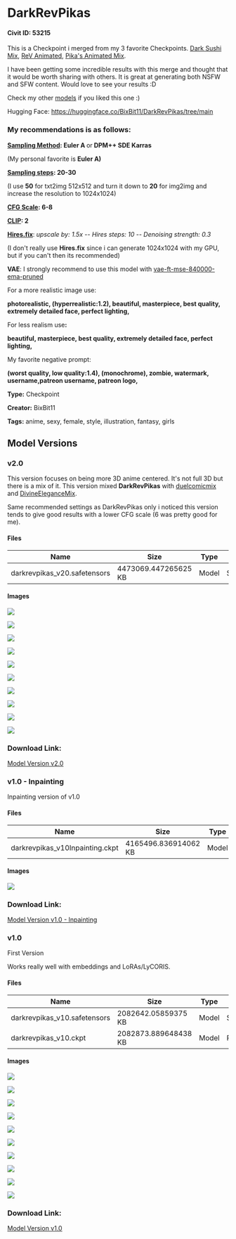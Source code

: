 # DarkRevPikas

#### Civit ID: 53215

<p>This is a Checkpoint i merged from my 3 favorite Checkpoints. <a target="_blank" rel="ugc" href="https://civitai.com/models/24779/dark-sushi-mix-mix">Dark Sushi Mix</a>, <a target="_blank" rel="ugc" href="https://civitai.com/models/7371/rev-animated">ReV Animated</a>, <a target="_blank" rel="ugc" href="https://civitai.com/models/32739/pikas-animated-mix">Pika's Animated Mix</a>.</p><p></p><p>I have been getting some incredible results with this merge and thought that it would be worth sharing with others. It is great at generating both NSFW and SFW content. Would love to see your results :D</p><p></p><p>Check my other <a target="_blank" rel="ugc" href="https://civitai.com/user/BixBit11/models">models</a> if you liked this one :)</p><p></p><p>Hugging Face: <a target="_blank" rel="ugc" href="https://huggingface.co/BixBit11/DarkRevPikas/tree/main">https://huggingface.co/BixBit11/DarkRevPikas/tree/main</a></p><p></p><h3>My recommendations is as follows:</h3><p><strong><u>Sampling Method</u>: Euler A </strong>or<strong> DPM++ SDE Karras</strong></p><p>(My personal favorite is <strong>Euler A)</strong></p><p><strong><u>Sampling steps</u>: 20-30</strong></p><p>(I use <strong>50</strong> for txt2img 512x512 and turn it down to <strong>20</strong> for img2img and increase the resolution to 1024x1024)</p><p><strong><u>CFG Scale</u>: 6-8</strong></p><p><strong><u>CLIP</u>: 2</strong></p><p><strong><u>Hires.fix</u></strong>: <em>upscale by: 1.5x -- Hires steps: 10 -- Denoising strength: 0.3</em></p><p>(I don't really use <strong>Hires.fix</strong> since i can generate 1024x1024 with my GPU, but if you can't then its recommended)</p><p><strong>VAE</strong>: I strongly recommend to use this model with <a target="_blank" rel="ugc" href="https://huggingface.co/stabilityai/sd-vae-ft-mse-original/tree/main">vae-ft-mse-840000-ema-pruned</a></p><p></p><p>For a more realistic image use:</p><p><strong>photorealistic, (hyperrealistic:1.2), beautiful, masterpiece, best quality, extremely detailed face, perfect lighting,</strong></p><p></p><p>For less realism use<strong>:</strong></p><p><strong>beautiful, masterpiece, best quality, extremely detailed face, perfect lighting,</strong></p><p></p><p>My favorite negative prompt:</p><p><strong>(worst quality, low quality:1.4), (monochrome), zombie, watermark, username,patreon username, patreon logo,</strong></p>

**Type:** Checkpoint

**Creator:** BixBit11

**Tags:** anime, sexy, female, style, illustration, fantasy, girls

## Model Versions

### v2.0

<p>This version focuses on being more 3D anime centered. It's not full 3D but there is a mix of it. This version mixed <strong>DarkRevPikas</strong> with <a target="_blank" rel="ugc" href="https://civitai.com/models/23385/duelcomicmix">duelcomicmix</a> and <a target="_blank" rel="ugc" href="https://civitai.com/models/6174/divineelegancemix">DivineEleganceMix</a>. </p><p>Same recommended settings as DarkRevPikas only i noticed this version tends to give good results with a lower CFG scale (6 was pretty good for me). </p>

#### Files

| Name | Size | Type | Format | Download Url | AutoV1 | AutoV2 | SHA256 | CRC32 | BLAKE3 |
| --- | --- | --- | --- | --- | --- | --- | --- | --- | --- |
| darkrevpikas_v20.safetensors | 4473069.447265625 KB | Model | SafeTensor | https://civitai.com/api/download/models/66374 | 45A83701 | 2EAC20D766 | 2EAC20D7663C08B7B1A4E1F1E92D2BE4D27816E63EBFEDE987DB7C172288A139 | 5349EB35 | 77ABAC796C04E2F6231616F2B817A80B1373C1865695D44168796C7A5DD672AF |

#### Images

<p><img src="https://image.civitai.com/xG1nkqKTMzGDvpLrqFT7WA/7938a167-0b44-45ae-a893-b008f844dffd/width=450/736520.jpeg" /></p>

<p><img src="https://image.civitai.com/xG1nkqKTMzGDvpLrqFT7WA/abbba904-0586-4e22-be1a-9b0460bbf417/width=450/736511.jpeg" /></p>

<p><img src="https://image.civitai.com/xG1nkqKTMzGDvpLrqFT7WA/4550d4d6-0d58-45d4-9a2c-d011c0520437/width=450/736517.jpeg" /></p>

<p><img src="https://image.civitai.com/xG1nkqKTMzGDvpLrqFT7WA/2f4e682d-9ced-4a6f-a259-d909e634cb32/width=450/736513.jpeg" /></p>

<p><img src="https://image.civitai.com/xG1nkqKTMzGDvpLrqFT7WA/049ccc0a-490a-4fb6-aa74-16dcd703203f/width=450/736518.jpeg" /></p>

<p><img src="https://image.civitai.com/xG1nkqKTMzGDvpLrqFT7WA/b53026e7-8aef-4f64-84c3-f1b65632461b/width=450/736512.jpeg" /></p>

<p><img src="https://image.civitai.com/xG1nkqKTMzGDvpLrqFT7WA/f8e04887-7c21-4dec-b74c-836f75ba8153/width=450/736519.jpeg" /></p>

<p><img src="https://image.civitai.com/xG1nkqKTMzGDvpLrqFT7WA/57f55e4c-3910-4962-9fb0-21f69df7850c/width=450/736516.jpeg" /></p>

<p><img src="https://image.civitai.com/xG1nkqKTMzGDvpLrqFT7WA/3e289e7a-a0cb-414f-8454-c2237ec9547a/width=450/736514.jpeg" /></p>

<p><img src="https://image.civitai.com/xG1nkqKTMzGDvpLrqFT7WA/837c7873-1ebc-4edf-81cd-379d123d3382/width=450/736515.jpeg" /></p>

### Download Link:

[Model Version v2.0](https://civitai.com/api/download/models/66374)

### v1.0 - Inpainting

<p>Inpainting version of v1.0 </p>

#### Files

| Name | Size | Type | Format | Download Url | AutoV1 | AutoV2 | SHA256 | CRC32 | BLAKE3 |
| --- | --- | --- | --- | --- | --- | --- | --- | --- | --- |
| darkrevpikas_v10Inpainting.ckpt | 4165496.836914062 KB | Model | PickleTensor | https://civitai.com/api/download/models/63116 | E7C09373 | 6B9DC4966C | 6B9DC4966C3CA03E80214BD5C533AF5C1B86C263D74E23B470A4935644121563 | 69E69A9D | F36CA770E81219B66381716CB4FC5E4CC0F7E0B3777E6C8A551D58BEAC0DD9D1 |

#### Images

<p><img src="https://image.civitai.com/xG1nkqKTMzGDvpLrqFT7WA/c67ce67d-a85d-4cc5-a825-cd23b44db472/width=450/695521.jpeg" /></p>

### Download Link:

[Model Version v1.0 - Inpainting](https://civitai.com/api/download/models/63116)

### v1.0

<p>First Version</p><p>Works really well with embeddings and LoRAs/LyCORIS. </p>

#### Files

| Name | Size | Type | Format | Download Url | AutoV1 | AutoV2 | SHA256 | CRC32 | BLAKE3 |
| --- | --- | --- | --- | --- | --- | --- | --- | --- | --- |
| darkrevpikas_v10.safetensors | 2082642.05859375 KB | Model | SafeTensor | https://civitai.com/api/download/models/57594 | 5CEB0AD4 | 8742B08647 | 8742B08647E2C1E849B6FD18469669DA23441C478516E489118AB71C59601835 | A26C81CF | E1B46F624087878026080C40A21183B9455C7E18C995E3376B9CE991D8CBC5AE |
| darkrevpikas_v10.ckpt | 2082873.889648438 KB | Model | PickleTensor | https://civitai.com/api/download/models/57594?type=Model&format=PickleTensor&size=pruned&fp=fp16 | E91C013C | AB9BC880E9 | AB9BC880E978FE90C5378DA80EEDF791662D43D62A276B65892DDA0D88C56E2A | CABE2FE6 | 6E70D545D0D43743314902DEF1F25756B4AF9D738879110CCFEF87477FE8E5A0 |

#### Images

<p><img src="https://image.civitai.com/xG1nkqKTMzGDvpLrqFT7WA/6bea059f-c213-4354-5f6e-fd9dc330b800/width=450/625903.jpeg" /></p>

<p><img src="https://image.civitai.com/xG1nkqKTMzGDvpLrqFT7WA/c59a844d-e2cd-46cb-c915-e648b7785100/width=450/625902.jpeg" /></p>

<p><img src="https://image.civitai.com/xG1nkqKTMzGDvpLrqFT7WA/fb0120b6-290b-4db8-cd65-cb6efc8e8800/width=450/625906.jpeg" /></p>

<p><img src="https://image.civitai.com/xG1nkqKTMzGDvpLrqFT7WA/08e23865-6308-4e79-b6e8-9942fd53ad00/width=450/625905.jpeg" /></p>

<p><img src="https://image.civitai.com/xG1nkqKTMzGDvpLrqFT7WA/f472e695-c32d-470c-d65f-8ce775580100/width=450/625922.jpeg" /></p>

<p><img src="https://image.civitai.com/xG1nkqKTMzGDvpLrqFT7WA/8aeb8911-2fbd-43f6-4ab1-4c37fea8c000/width=450/625907.jpeg" /></p>

<p><img src="https://image.civitai.com/xG1nkqKTMzGDvpLrqFT7WA/016974a0-7b95-4f40-b47c-a812f8588ab4/width=450/712562.jpeg" /></p>

<p><img src="https://image.civitai.com/xG1nkqKTMzGDvpLrqFT7WA/78c020e1-057d-4625-fe0b-b7b99e1c1c00/width=450/626178.jpeg" /></p>

<p><img src="https://image.civitai.com/xG1nkqKTMzGDvpLrqFT7WA/828dd88d-9dc5-41e3-7437-3e701f31b200/width=450/625908.jpeg" /></p>

<p><img src="https://image.civitai.com/xG1nkqKTMzGDvpLrqFT7WA/7f010348-df5e-4d13-8595-44dc8178f000/width=450/625910.jpeg" /></p>

### Download Link:

[Model Version v1.0](https://civitai.com/api/download/models/57594)

